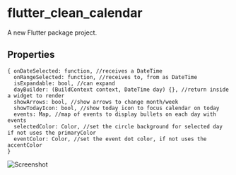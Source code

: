 # flutter_clean_calendar

A new Flutter package project.

## Properties

```
{ onDateSelected: function, //receives a DateTime 
  onRangeSelected: function, //receives to, from as DateTime 
  isExpandable: bool, //can expand 
  dayBuilder: (BuildContext context, DateTime day) {}, //return inside a widget to render 
  showArrows: bool, //show arrows to change month/week 
  showTodayIcon: bool, //show today icon to focus calendar on today 
  events: Map, //map of events to display bullets on each day with events 
  selectedColor: Color, //set the circle background for selected day if not uses the primaryColor 
  eventColor: Color, //set the event dot color, if not uses the accentColor
}
```

![Screenshot](https://github.com/pmcarlos/flutter_clean_Calendar/blob/master/calendar.gif)


